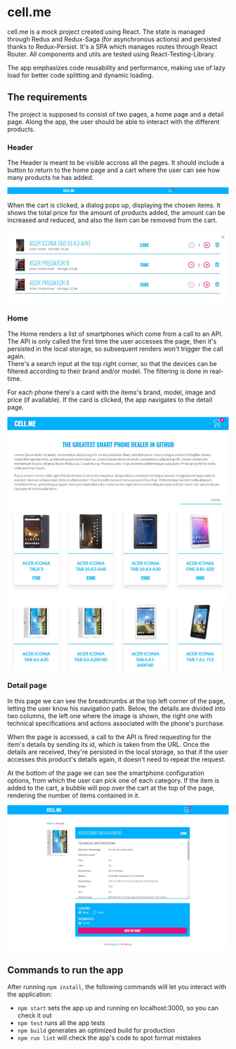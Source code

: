 # cell.me
cell.me is a mock project created using React. The state is managed through Redux and Redux-Saga (for asynchronous actions) and persisted thanks to Redux-Persist. It's a SPA which manages routes through React Router. All components and utils are tested using React-Testing-Library.
  
The app emphasizes code reusability and performance, making use of lazy load for better code splitting and dynamic loading.
  


## The requirements
The project is supposed to consist of two pages, a home page and a detail page. Along the app, the user should be able to interact with the different products.
  
### Header
The Header is meant to be visible accross all the pages. It should include a button to return to the home page and a cart where the user can see how many products he has added.  
  
![Header view](./readme-images/header-view.jpg "Header view")  
  
When the cart is clicked, a dialog pops up, displaying the chosen items. It shows the total price for the amount of products added, the amount can be increased and reduced, and also the item can be removed from the cart.
   
![Cart content](./readme-images/cart-content.jpg "Cart content")  
  
### Home
The Home renders a list of smartphones which come from a call to an API. The API is only called the first time the user accesses the page, then it's persisted in the local storage, so subsequent renders won't trigger the call again.  
There's a search input at the top right corner, so that the devices can be filtered according to their brand and/or model. The filtering is done in real-time.  
  
For each phone there's a card with the items's brand, model, image and price (if available). If the card is clicked, the app navigates to the detail page.  
  
![Home view](./readme-images/home-view.jpg "Home view")  
  
### Detail page
In this page we can see the breadcrumbs at the top left corner of the page, letting the user know his navigation path. Below, the details are divided into two columns, the left one where the image is shown, the right one with technical specifications and actions associated with the phone's purchase.  
  
When the page is accessed, a call to the API is fired requesting for the item's details by sending its id, which is taken from the URL. Once the details are received, they're persisted in the local storage, so that if the user accesses this product's details again, it doesn't need to repeat the request.  
  
At the bottom of the page we can see the smartphone configuration options, from which the user can pick one of each category. If the item is added to the cart, a bubble will pop over the cart at the top of the page, rendering the number of items contained in it.
  
![Detail view](./readme-images/detail-view.jpg "Detail view")  
  


## Commands to run the app
After running `npm install`, the following commands will let you interact with the application:  
* `npm start` sets the app up and running on localhost:3000, so you can check it out  
* `npm test` runs all the app tests  
* `npm build` generates an optimized build for production  
* `npm run lint` will check the app's code to spot format mistakes  
